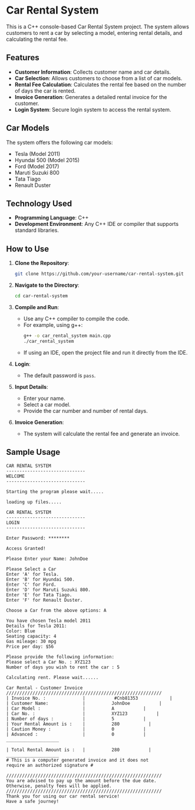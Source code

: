 # Car Rental System

This is a C++ console-based Car Rental System project. The system allows customers to rent a car by selecting a model, entering rental details, and calculating the rental fee.

## Features

- **Customer Information**: Collects customer name and car details.
- **Car Selection**: Allows customers to choose from a list of car models.
- **Rental Fee Calculation**: Calculates the rental fee based on the number of days the car is rented.
- **Invoice Generation**: Generates a detailed rental invoice for the customer.
- **Login System**: Secure login system to access the rental system.

## Car Models

The system offers the following car models:
- Tesla (Model 2011)
- Hyundai 500 (Model 2015)
- Ford (Model 2017)
- Maruti Suzuki 800
- Tata Tiago
- Renault Duster

## Technology Used

- **Programming Language**: C++
- **Development Environment**: Any C++ IDE or compiler that supports standard libraries.

## How to Use

1. **Clone the Repository**:
    ```bash
    git clone https://github.com/your-username/car-rental-system.git
    ```

2. **Navigate to the Directory**:
    ```bash
    cd car-rental-system
    ```

3. **Compile and Run**:
    - Use any C++ compiler to compile the code.
    - For example, using g++:
        ```bash
        g++ -o car_rental_system main.cpp
        ./car_rental_system
        ```
    - If using an IDE, open the project file and run it directly from the IDE.

4. **Login**:
    - The default password is `pass`.

5. **Input Details**:
    - Enter your name.
    - Select a car model.
    - Provide the car number and number of rental days.

6. **Invoice Generation**:
    - The system will calculate the rental fee and generate an invoice.

## Sample Usage

```text
CAR RENTAL SYSTEM
------------------------------
WELCOME
------------------------------

Starting the program please wait.....

loading up files.....

CAR RENTAL SYSTEM
------------------------------
LOGIN
------------------------------

Enter Password: ********

Access Granted!

Please Enter your Name: JohnDoe

Please Select a Car
Enter 'A' for Tesla.
Enter 'B' for Hyundai 500.
Enter 'C' for Ford.
Enter 'D' for Maruti Suzuki 800.
Enter 'E' for Tata Tiago.
Enter 'F' for Renault Duster.

Choose a Car from the above options: A

You have chosen Tesla model 2011
Details for Tesla 2011:
Color: Blue
Seating capacity: 4
Gas mileage: 30 mpg
Price per day: $56

Please provide the following information:
Please select a Car No. : XYZ123
Number of days you wish to rent the car : 5

Calculating rent. Please wait......

Car Rental - Customer Invoice
///////////////////////////////////////////////////////////
| Invoice No. :              |           #Cnb81353            |
| Customer Name:             |          JohnDoe           |
| Car Model :                |          A           |
| Car No. :                  |          XYZ123           |
| Number of days :           |          5           |
| Your Rental Amount is :    |          280           |
| Caution Money :            |          0           |
| Advanced :                 |          0           |
____________________

| Total Rental Amount is :   |          280           |
____________________
# This is a computer generated invoice and it does not
require an authorized signature #

///////////////////////////////////////////////////////////
You are advised to pay up the amount before the due date.
Otherwise, penalty fees will be applied.
///////////////////////////////////////////////////////////
Thank you for using our car rental service!
Have a safe journey!
